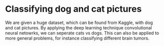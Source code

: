 # Classifying dog and cat pictures
We are given a huge dataset, which can be found from Kaggle, with dog and cat pictures. By applying the deep learning technique convolutional neural netowrks, we can seperate cats vs dogs. This can also be applied to more general problems, for instance classifying different brain tumors. 
